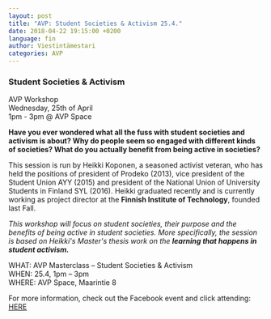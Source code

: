 ```yaml
---
layout: post
title: "AVP: Student Societies & Activism 25.4."
date: 2018-04-22 19:15:00 +0200
language: fin
author: Viestintämestari
categories: AVP
---
```

### Student Societies & Activism

AVP Workshop<br>
Wednesday, 25th of April<br>
1pm - 3pm @ AVP Space<br>
 
**Have you ever wondered what all the fuss with student societies and activism is about? Why do people seem so engaged with different kinds of societies? What do you actually benefit from being active in societies?**

This session is run by Heikki Koponen, a seasoned activist veteran, who has held the positions of president of Prodeko (2013), vice president of the Student Union AYY (2015) and president of the National Union of University Students in Finland SYL (2016). Heikki graduated recently and is currently working as project director at the **Finnish Institute of Technology**, founded last Fall.
 
*This workshop will focus on student societies, their purpose and the benefits of being active in student societies. More specifically, the session is based on Heikki's Master's thesis work on the **learning that happens in student activism.***

WHAT: AVP Masterclass – Student Societies & Activism<br>
WHEN: 25.4, 1pm – 3pm<br>
WHERE: AVP Space, Maarintie 8

For more information, check out the Facebook event and click attending: [HERE](https://www.facebook.com/events/166785607363357/)
